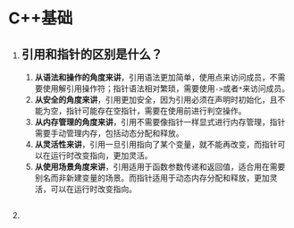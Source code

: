 # C++基础

1. ## 引用和指针的区别是什么？
   1. **从语法和操作的角度来讲**，引用语法更加简单，使用点来访问成员，不需要使用解引用操作符；指针语法相对繁琐，需要使用`->`或者`*`来访问成员。
   2. **从安全的角度来讲**，引用更加安全，因为引用必须在声明时初始化，且不能为空，指针可能存在空指针，需要在使用前进行判空操作。
   3. **从内存管理的角度来讲**，引用不需要像指针一样显式进行内存管理，指针需要手动管理内存，包括动态分配和释放。
   4. **从灵活性来讲**，引用一旦引用指向了某个变量，就不能再改变，而指针可以在运行时改变指向，更加灵活。
   5. **从使用场景角度来讲**，引用适用于函数参数传递和返回值，适合用在需要别名而非新建变量的场景。而指针适用于动态内存分配和释放，更加灵活，可以在运行时改变指向。
2. ##


